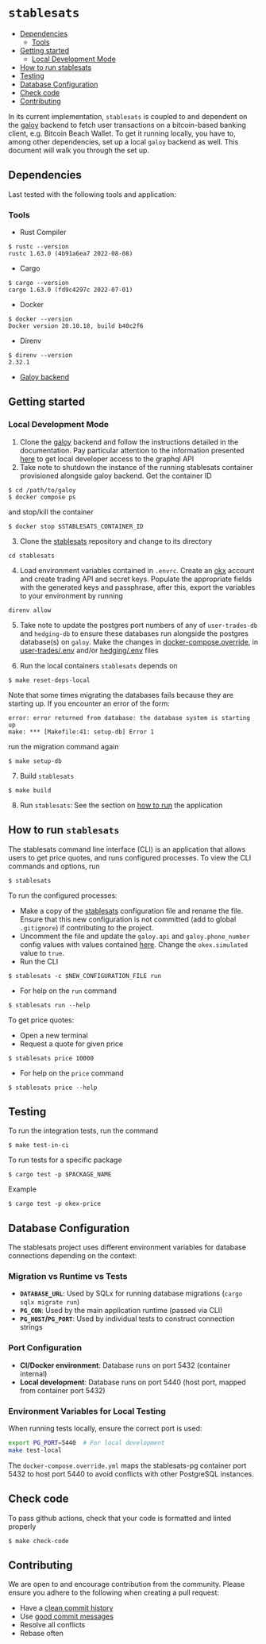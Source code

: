 # `stablesats`
- [Dependencies](#dependencies)
    - [Tools](#tools)
- [Getting started](#getting-started)
    - [Local Development Mode](#local-development-mode)
- [How to run stablesats](#how-to-run-stablesats)
- [Testing](#testing)
- [Database Configuration](#database-configuration)
- [Check code](#check-code)
- [Contributing](#contributing)

In its current implementation, `stablesats` is coupled to and dependent on the [galoy](https://github.com/GaloyMoney/galoy) backend to fetch user transactions on a bitcoin-based banking client, e.g. Bitcoin Beach Wallet. To get it running locally, you have to, among other dependencies, set up a local `galoy` backend as well. This document will walk you through the set up.

## Dependencies
Last tested with the following tools and application:
### Tools
- Rust Compiler
```
$ rustc --version
rustc 1.63.0 (4b91a6ea7 2022-08-08)
```
- Cargo
```
$ cargo --version
cargo 1.63.0 (fd9c4297c 2022-07-01)
```
- Docker
```
$ docker --version
Docker version 20.10.18, build b40c2f6
```
- Direnv
```
$ direnv --version
2.32.1
```
- [Galoy backend](https://github.com/GaloyMoney/galoy)

## Getting started
### Local Development Mode
1. Clone the [galoy](https://github.com/GaloyMoney/galoy) backend and follow the instructions detailed in the documentation. Pay particular attention to the information presented [here](https://github.com/GaloyMoney/galoy/blob/main/src/graphql/docs/README.md) to get local developer access to the graphql API
2. Take note to shutdown the instance of the running stablesats container provisioned alongside galoy backend. Get the container ID
```
$ cd /path/to/galoy
$ docker compose ps
```
and stop/kill the container
```
$ docker stop $STABLESATS_CONTAINER_ID
```
3. Clone the [stablesats](https://github.com/GaloyMoney/stablesats-rs) repository and change to its directory
```
cd stablesats
```
4. Load environment variables contained in `.envrc`. Create an [okx]() account and create trading API and secret keys. Populate the appropriate fields with the generated keys and passphrase, after this, export the variables to your environment by running
```
direnv allow
```
5. Take note to update the postgres port numbers of any of `user-trades-db` and `hedging-db` to ensure these databases run alongside the postgres database(s) on `galoy`. Make the changes in [docker-compose.override](docker-compose.override.yml), in [user-trades/.env](.user-trades/.env) and/or [hedging/.env](.user-trades/.env) files

6. Run the local containers `stablesats` depends on
```
$ make reset-deps-local
```

Note that some times migrating the databases fails because they are starting up. If you encounter an error of the form:
```
error: error returned from database: the database system is starting up
make: *** [Makefile:41: setup-db] Error 1
```
run the migration command again
```
$ make setup-db
```
7. Build `stablesats`
```
$ make build
```
8. Run `stablesats`: See the section on [how to run](#how-to-run-stablesats) the application

## How to run `stablesats`
The stablesats command line interface (CLI) is an application that allows users to get price quotes, and runs configured processes.
To view the CLI commands and options, run
```
$ stablesats
```

To run the configured processes:
- Make a copy of the [stablesats](stablesats.yml) configuration file and rename the file. Ensure that this new configuration is not committed (add to global `.gitignore`) if contributing to the project.
- Uncomment the file and update the `galoy.api` and `galoy.phone_number` config values with values contained [here](https://github.com/GaloyMoney/galoy/blob/main/src/graphql/docs/README.md). Change the `okex.simulated` value to `true`.
- Run the CLI
```
$ stablesats -c $NEW_CONFIGURATION_FILE run
```
- For help on the `run` command
```
$ stablesats run --help
```

To get price quotes:
- Open a new terminal
- Request a quote for given price
```
$ stablesats price 10000
```
- For help on the `price` command

```
$ stablesats price --help
```

## Testing
To run the integration tests, run the command
```
$ make test-in-ci
```
To run tests for a specific package
```
$ cargo test -p $PACKAGE_NAME
```
Example
```
$ cargo test -p okex-price
```

## Database Configuration

The stablesats project uses different environment variables for database connections depending on the context:

### Migration vs Runtime vs Tests
- **`DATABASE_URL`**: Used by SQLx for running database migrations (`cargo sqlx migrate run`)
- **`PG_CON`**: Used by the main application runtime (passed via CLI)
- **`PG_HOST`/`PG_PORT`**: Used by individual tests to construct connection strings

### Port Configuration
- **CI/Docker environment**: Database runs on port 5432 (container internal)
- **Local development**: Database runs on port 5440 (host port, mapped from container port 5432)

### Environment Variables for Local Testing
When running tests locally, ensure the correct port is used:
```bash
export PG_PORT=5440  # For local development
make test-local
```

The `docker-compose.override.yml` maps the stablesats-pg container port 5432 to host port 5440 to avoid conflicts with other PostgreSQL instances.

## Check code
To pass github actions, check that your code is formatted and linted properly
```
$ make check-code
```
## Contributing
We are open to and encourage contribution from the community. Please ensure you adhere to the following when creating a pull request:
- Have a [clean commit history](https://medium.com/@catalinaturlea/clean-git-history-a-step-by-step-guide-eefc0ad8696d)
- Use [good commit messages](https://tbaggery.com/2008/04/19/a-note-about-git-commit-messages.html)
- Resolve all conflicts
- Rebase often
